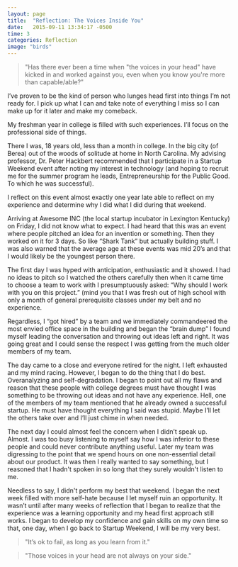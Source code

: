 ```yaml
---
layout: page
title:  "Reflection: The Voices Inside You"
date:   2015-09-11 13:34:17 -0500
time: 3
categories: Reflection
image: "birds"
---
```

> "Has there ever been a time when "the voices in your head" have kicked in and worked against you, even when you know you're more than capable/able?"

I’ve proven to be the kind of person who lunges head first into things I’m not ready for. I pick up what I can and take note of everything I miss so I can make up for it later and make my comeback.

My freshman year in college is filled with such experiences. I’ll focus on the professional side of things.

There I was, 18 years old, less than a month in college. In the big city (of Berea) out of the woods of solitude at home in North Carolina. My advising professor, Dr. Peter Hackbert recommended that I participate in a Startup Weekend event after noting my interest in technology (and hoping to recruit me for the summer program he leads, Entrepreneurship for the Public Good. To which he was successful).

I reflect on this event almost exactly one year late able to reflect on my experience and determine why I did what I did during that weekend.

Arriving at Awesome INC (the local startup incubator in Lexington Kentucky) on Friday, I did not know what to expect. I had heard that this was an event where people pitched an idea for an invention or something. Then they worked on it for 3 days. So like “Shark Tank” but actually building stuff. I was also warned that the average age at these events was mid 20’s and that I would likely be the youngest person there.

The first day I was hyped with anticipation, enthusiastic and it showed. I had no ideas to pitch so I watched the others carefully then when it came time to choose a team to work with I presumptuously asked: “Why should I work with you on this project.” (mind you that I was fresh out of high school with only a month of general prerequisite classes under my belt and no experience.

Regardless, I “got hired” by a team and we immediately commandeered the most envied office space in the building and began the “brain dump” I found myself leading the conversation and throwing out ideas left and right. It was going great and I could sense the respect I was getting from the much older members of my team.

The day came to a close and everyone retired for the night. I left exhausted and my mind racing. However, I began to do the thing that I do best. Overanalyzing and self-degradation. I began to point out all my flaws and reason that these people with college degrees must have thought I was something to be throwing out ideas and not have any experience. Hell, one of the members of my team mentioned that he already owned a successful startup. He must have thought everything I said was stupid. Maybe I’ll let the others take over and I’ll just chime in when needed.

The next day I could almost feel the concern when I didn’t speak up. Almost. I was too busy listening to myself say how I was inferior to these people and could never contribute anything useful. Later my team was digressing to the point that we spend hours on one non-essential detail about our product. It was then I really wanted to say something, but I reasoned that I hadn't spoken in so long that they surely wouldn't listen to me.

Needless to say, I didn't perform my best that weekend. I began the next week filled with more self-hate because I let myself ruin an opportunity. It wasn’t until after many weeks of reflection that I began to realize that the experience was a learning opportunity and my head first approach still works. I began to develop my confidence and gain skills on my own time so that, one day, when I go back to Startup Weekend, I will be my very best.

> "It’s ok to fail, as long as you learn from it."

> "Those voices in your head are not always on your side."
